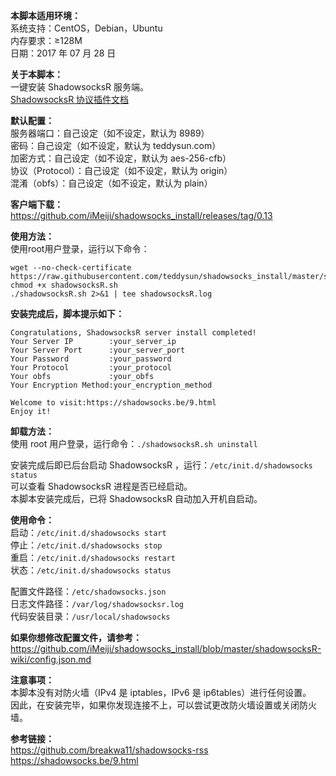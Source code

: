 **本脚本适用环境：**  
系统支持：CentOS，Debian，Ubuntu  
内存要求：≥128M  
日期：2017 年 07 月 28 日

**关于本脚本：**  
一键安装 ShadowsocksR 服务端。  
[ShadowsocksR 协议插件文档](https://github.com/iMeiji/shadowsocks_install/blob/master/shadowsocksR-wiki/ShadowsocksR%20%E5%8D%8F%E8%AE%AE%E6%8F%92%E4%BB%B6%E6%96%87%E6%A1%A3.md)  

**默认配置：**  
服务器端口：自己设定（如不设定，默认为 8989）  
密码：自己设定（如不设定，默认为 teddysun.com）  
加密方式：自己设定（如不设定，默认为 aes-256-cfb）  
协议（Protocol）：自己设定（如不设定，默认为 origin）  
混淆（obfs）：自己设定（如不设定，默认为 plain）  

**客户端下载：**  
https://github.com/iMeiji/shadowsocks_install/releases/tag/0.13

**使用方法：**  
使用root用户登录，运行以下命令：
```
wget --no-check-certificate https://raw.githubusercontent.com/teddysun/shadowsocks_install/master/shadowsocksR.sh
chmod +x shadowsocksR.sh
./shadowsocksR.sh 2>&1 | tee shadowsocksR.log
```

**安装完成后，脚本提示如下：**
```
Congratulations, ShadowsocksR server install completed!
Your Server IP        :your_server_ip
Your Server Port      :your_server_port
Your Password         :your_password
Your Protocol         :your_protocol
Your obfs             :your_obfs
Your Encryption Method:your_encryption_method

Welcome to visit:https://shadowsocks.be/9.html
Enjoy it!
```

**卸载方法：**  
使用 root 用户登录，运行命令：`./shadowsocksR.sh uninstall`  

安装完成后即已后台启动 ShadowsocksR ，运行：`/etc/init.d/shadowsocks status`    
可以查看 ShadowsocksR 进程是否已经启动。  
本脚本安装完成后，已将 ShadowsocksR 自动加入开机自启动。  

**使用命令：**  
启动：`/etc/init.d/shadowsocks start`  
停止：`/etc/init.d/shadowsocks stop`  
重启：`/etc/init.d/shadowsocks restart`  
状态：`/etc/init.d/shadowsocks status`  

配置文件路径：`/etc/shadowsocks.json`  
日志文件路径：`/var/log/shadowsocksr.log`  
代码安装目录：`/usr/local/shadowsocks`  

**如果你想修改配置文件，请参考：**  
https://github.com/iMeiji/shadowsocks_install/blob/master/shadowsocksR-wiki/config.json.md  

**注意事项：**  
本脚本没有对防火墙（IPv4 是 iptables，IPv6 是 ip6tables）进行任何设置。  
因此，在安装完毕，如果你发现连接不上，可以尝试更改防火墙设置或关闭防火墙。  

**参考链接：**  
https://github.com/breakwa11/shadowsocks-rss  
https://shadowsocks.be/9.html   